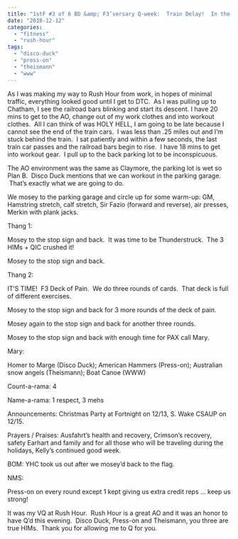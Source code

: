 ```yaml
---
title: "1stF #3 of 6 BD &amp; F3’versary Q-week:  Train Delay!  In the nick of time for some F3 Deck of Pain after some Thunderstruck."
date: "2018-12-12"
categories: 
  - "fitness"
  - "rush-hour"
tags: 
  - "disco-duck"
  - "press-on"
  - "theismann"
  - "www"
---
```


As I was making my way to Rush Hour from work, in hopes of minimal traffic, everything looked good until I get to DTC.  As I was pulling up to Chatham, I see the railroad bars blinking and start its descent. I have 20 mins to get to the AO, change out of my work clothes and into workout clothes.  All I can think of was HOLY HELL, I am going to be late because I cannot see the end of the train cars.  I was less than .25 miles out and I’m stuck behind the train.  I sat patiently and within a few seconds, the last train car passes and the railroad bars begin to rise.  I have 18 mins to get into workout gear.  I pull up to the back parking lot to be inconspicuous.

The AO environment was the same as Claymore, the parking lot is wet so Plan B.  Disco Duck mentions that we can workout in the parking garage.  That’s exactly what we are going to do.

We mosey to the parking garage and circle up for some warm-up: GM, Hamstring stretch, calf stretch, Sir Fazio (forward and reverse), air presses, Merkin with plank jacks.

Thang 1:

Mosey to the stop sign and back.  It was time to be Thunderstruck.  The 3 HIMs + QIC crushed it!

Mosey to the stop sign and back.

Thang 2:

IT’S TIME!  F3 Deck of Pain.  We do three rounds of cards.  That deck is full of different exercises.

Mosey to the stop sign and back for 3 more rounds of the deck of pain.

Mosey again to the stop sign and back for another three rounds.

Mosey to the stop sign and back with enough time for PAX call Mary.

Mary:

Homer to Marge (Disco Duck); American Hammers (Press-on); Australian snow angels (Theismann); Boat Canoe (WWW)

Count-a-rama: 4

Name-a-rama: 1 respect, 3 mehs

Announcements: Christmas Party at Fortnight on 12/13, S. Wake CSAUP on 12/15.

Prayers / Praises: Ausfahrt’s health and recovery, Crimson’s recovery, safety Earhart and family and for all those who will be traveling during the holidays, Kelly’s continued good week.

BOM: YHC took us out after we mosey’d back to the flag.

NMS:

Press-on on every round except 1 kept giving us extra credit reps … keep us strong!

It was my VQ at Rush Hour.  Rush Hour is a great AO and it was an honor to have Q’d this evening.  Disco Duck, Press-on and Theismann, you three are true HIMs.  Thank you for allowing me to Q for you.
